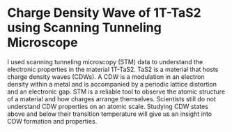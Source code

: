 # Charge Density Wave of 1T-TaS2 using Scanning Tunneling Microscope

I used scanning tunneling microscopy (STM) data to understand the electronic properties in the material 1T-TaS2. TaS2 is a material that hosts charge density waves (CDWs). A CDW is a modulation in an electron density within a metal and is accompanied by a periodic lattice distortion and an electronic gap. STM is a reliable tool to observe the atomic structure of a material and how charges arrange themselves. Scientists still do not understand CDW properties on an atomic scale. Studying CDW states above and below their transition temperature will give us an insight into CDW formation and properties. 
